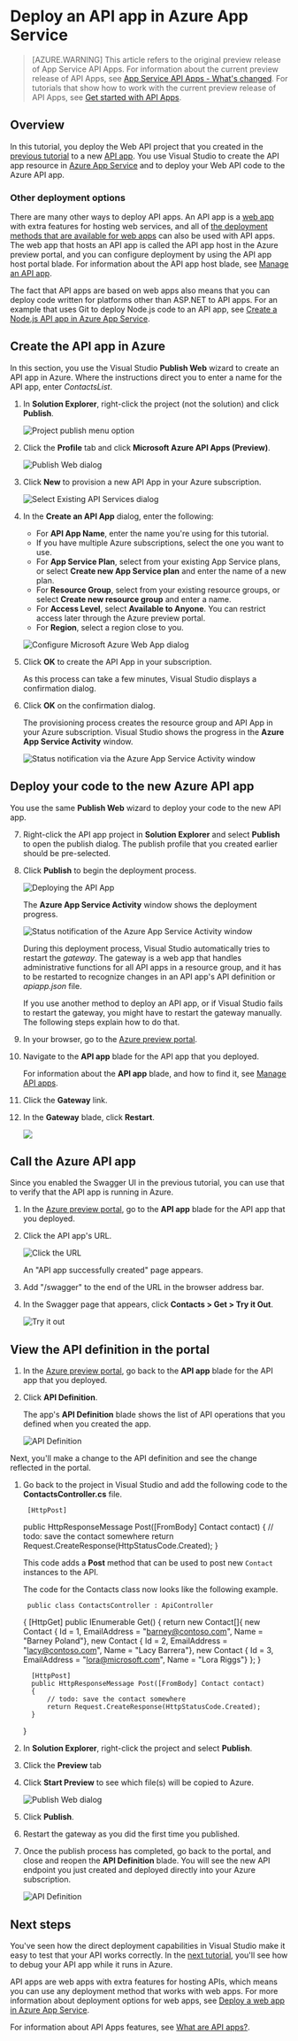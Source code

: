 <properties 
    pageTitle="Deploy an API app in Azure App Service " 
    description="Learn how to deploy an API app project to your Azure subscription." 
    services="app-service\api" 
    documentationCenter=".net" 
    authors="bradygaster" 
    manager="wpickett" 
    editor="jimbe"/>

<tags 
    ms.service="app-service-api" 
    ms.workload="web" 
    ms.tgt_pltfrm="dotnet" 
    ms.devlang="na" 
    ms.topic="article" 
    ms.date="01/08/2016" 
    ms.author="tdykstra"/>

# Deploy an API app in Azure App Service
> [AZURE.WARNING] This article refers to the original preview release of App Service API Apps.  For information about the current preview release of API Apps, see [App Service API Apps - What's changed](../articles/app-service-api/app-service-api-whats-changed.md). For tutorials that show how to work with the current preview release of API Apps, see [Get started with API Apps](../articles/app-service-api/app-service-api-dotnet-get-started.md). 


## Overview
In this tutorial, you deploy the Web API project that you created in the [previous tutorial](app-service-dotnet-create-api-app.md) to a new [API app](app-service-api-apps-why-best-platform.md). You use Visual Studio to create the API app resource in [Azure App Service](../app-service/app-service-value-prop-what-is.md) and to deploy your Web API code to the Azure API app. 

### Other deployment options
There are many other ways to deploy API apps. An API app is a [web app](../app-service-web/app-service-web-overview.md) with extra features for hosting web services, and all of [the deployment methods that are available for web apps](../app-service-web/web-sites-deploy.md) can also be used with API apps. The web app that hosts an API app is called the API app host in the Azure preview portal, and you can configure deployment by using the API app host portal blade. For information about the API app host blade, see [Manage an API app](app-service-api-manage-in-portal.md).

The fact that API apps are based on web apps also means that you can deploy code written for platforms other than ASP.NET to API apps. For an example that uses Git to deploy Node.js code to an API app, see [Create a Node.js API app in Azure App Service](app-service-api-nodejs-api-app.md).

## <a id="provision"></a>Create the API app in Azure
In this section, you use the Visual Studio **Publish Web** wizard to create an API app in Azure. Where the instructions direct you to enter a name for the API app, enter *ContactsList*.

1. In **Solution Explorer**, right-click the project (not the solution) and click **Publish**. 

	![Project publish menu option](./media/app-service-api-pub-web-create/20-publish-gesture-v3.png)

2. Click the **Profile** tab and click **Microsoft Azure API Apps (Preview)**. 

	![Publish Web dialog](./media/app-service-api-pub-web-create/21-select-api-apps-for-deployment-v2.png)

3. Click **New** to provision a new API App in your Azure subscription.

	![Select Existing API Services dialog](./media/app-service-api-pub-web-create/23-publish-to-apiapps-v3.png)

4. In the **Create an API App** dialog, enter the following:

	- For **API App Name**, enter the name you're using for this tutorial. 
	- If you have multiple Azure subscriptions, select the one you want to use.
	- For **App Service Plan**, select from your existing App Service plans, or select **Create new App Service plan** and enter the name of a new plan. 
	- For **Resource Group**, select from your existing resource groups, or select **Create new resource group** and enter a name. 
	- For **Access Level**, select **Available to Anyone**. You can restrict access later through the Azure preview portal.
	- For **Region**, select a region close to you.  

	![Configure Microsoft Azure Web App dialog](./media/app-service-api-pub-web-create/24-new-api-app-dialog-v3.png)

5. Click **OK** to create the API App in your subscription. 

	As this process can take a few minutes, Visual Studio displays a confirmation dialog.  

6. Click **OK** on the confirmation dialog. 
 
	The provisioning process creates the resource group and API App in your Azure subscription. Visual Studio shows the progress in the **Azure App Service Activity** window. 

	![Status notification via the Azure App Service Activity window](./media/app-service-api-pub-web-create/26-provisioning-success-v3.png)

## <a id="deploy"></a>Deploy your code to the new Azure API app
You use the same **Publish Web** wizard to deploy your code to the new API app.

7. Right-click the API app project in **Solution Explorer** and select **Publish** to open the publish dialog. The publish profile that you created earlier should be pre-selected. 

9. Click **Publish** to begin the deployment process. 

	![Deploying the API App](./media/app-service-api-pub-web-deploy/26-5-deployment-success-v3.png)

	The **Azure App Service Activity** window shows the deployment progress. 

	![Status notification of the Azure App Service Activity window](./media/app-service-api-pub-web-deploy/26-5-deployment-success-v4.png)

	During this deployment process, Visual Studio automatically tries to restart the *gateway*. The gateway is a web app that handles administrative functions for all API apps in a resource group, and it has to be restarted to recognize changes in an API app's API definition or *apiapp.json* file. 
 
	If you use another method to deploy an API app, or if Visual Studio fails to restart the gateway, you might have to restart the gateway manually. The following steps explain how to do that.

1. In your browser, go to the [Azure preview portal](https://portal.azure.com). 

2. Navigate to the **API app** blade for the API app that you deployed.

	For information about the **API app** blade, and how to find it, see [Manage API apps](../articles/app-service-api/app-service-api-manage-in-portal.md).

4. Click the **Gateway** link.

3. In the **Gateway** blade, click **Restart**.

	![](./media/app-service-api-pub-web-deploy/restartgateway.png)


## Call the Azure API app
Since you enabled the Swagger UI in the previous tutorial, you can use that to verify that the API app is running in Azure.

1. In the [Azure preview portal](https://portal.azure.com/), go to the **API app** blade for the API app that you deployed.

2. Click the API app's URL.

    ![Click the URL](./media/app-service-dotnet-deploy-api-app/clickurl.png)

    An "API app successfully created" page appears.

3. Add "/swagger" to the end of the URL in the browser address bar.

4. In the Swagger page that appears, click **Contacts > Get > Try it Out**.

    ![Try it out](./media/app-service-dotnet-deploy-api-app/swaggerui.png)


## View the API definition in the portal
1. In the [Azure preview portal](https://portal.azure.com/), go back to the **API app** blade for the API app that you deployed.

2. Click **API Definition**. 

    The app's **API Definition** blade shows the list of API operations that you defined when you created the app. 

    ![API Definition](./media/app-service-dotnet-deploy-api-app/29-api-definition-v3.png)


Next, you'll make a change to the API definition and see the change reflected in the portal.

1. Go back to the project in Visual Studio and add the following code to the **ContactsController.cs** file.   

        [HttpPost]
     public HttpResponseMessage Post([FromBody] Contact contact)
     {
         // todo: save the contact somewhere
         return Request.CreateResponse(HttpStatusCode.Created);
     }

    This code adds a **Post** method that can be used to post new `Contact` instances to the API.

    The code for the Contacts class now looks like the following example.

        public class ContactsController : ApiController
     {
         [HttpGet]
         public IEnumerable<Contact> Get()
         {
             return new Contact[]{
                         new Contact { Id = 1, EmailAddress = "barney@contoso.com", Name = "Barney Poland"},
                         new Contact { Id = 2, EmailAddress = "lacy@contoso.com", Name = "Lacy Barrera"},
                         new Contact { Id = 3, EmailAddress = "lora@microsoft.com", Name = "Lora Riggs"}
                     };
         }

         [HttpPost]
         public HttpResponseMessage Post([FromBody] Contact contact)
         {
             // todo: save the contact somewhere
             return Request.CreateResponse(HttpStatusCode.Created);
         }
     }
2. In **Solution Explorer**, right-click the project and select **Publish**. 

3. Click the **Preview** tab

4. Click **Start Preview** to see which file(s) will be copied to Azure.  

   ![Publish Web dialog](./media/app-service-dotnet-deploy-api-app/39-re-publish-preview-step-v2.png)

5. Click **Publish**.

6. Restart the gateway as you did the first time you published.

7. Once the publish process has completed, go back to the portal, and close and reopen the **API Definition** blade. You will see the new API endpoint you just created and deployed directly into your Azure subscription.

   ![API Definition](./media/app-service-dotnet-deploy-api-app/38-portal-with-post-method-v4.png)


## Next steps
You've seen how the direct deployment capabilities in Visual Studio make it easy to test that your API works correctly. In the [next tutorial](../app-service-dotnet-remotely-debug-api-app.md), you'll see how to debug your API app while it runs in Azure.

API apps are web apps with extra features for hosting APIs, which means you can use any deployment method that works with web apps. For more information about deployment options for web apps, see [Deploy a web app in Azure App Service](../app-service-web/web-sites-deploy.md).

For information about API Apps features, see [What are API apps?](app-service-api-apps-why-best-platform.md).

